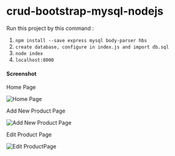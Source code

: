 # crud-bootstrap-mysql-nodejs


Run this project by this command : 

1. `npm install --save express mysql body-parser hbs`
2. `create database, configure in index.js and import db.sql`
3. `node index`
4. `localhost:8000`

#### Screenshot

Home Page

![Home Page](img/home.png "Home Page")

Add New Product Page

![Add New Product Page](img/add.png "Add New Product Page")

Edit Product Page

![Edit ProductPage](img/edit.png "Edit Product Page")
